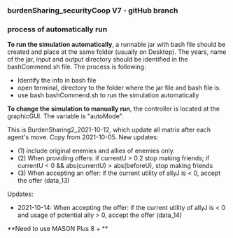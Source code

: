 ### burdenSharing_securityCoop V7 - gitHub branch

### process of automatically run

**To run the simulation automatically**, a runnable jar with bash file should be created and place at the same folder (usually on Desktop). The years, name of the jar, input and output directory should be identified in the bashCommend.sh file. The process is following:
* Identify the info in bash file
* open terminal, directory to the folder where the jar file and bash file is.
* use bash bashCommend.sh to run the simulation automatically

**To change the simulation to manually run**, the controller is located at the graphicGUI. The variable is "autoMode".

This is BurdenSharing2_2021-10-12, which update all matrix after each agent's move. Copy from 2021-10-05.
New updates: 
* (1) include original enemies and allies of enemies only. 
* (2) When providing offers: if currentU > 0.2 stop making friends; if currentU < 0 && abs(currentU) > abs(beforeU), stop making friends
* (3) When accepting an offer: if the current utility of allyJ is < 0, accept the offer (data_13)

Updates:
* 2021-10-14: When accepting the offer: if the current utility of allyJ is < 0 and usage of potential ally > 0, accept the offer (data_14)

**Need to use MASON Plus 8 + **



